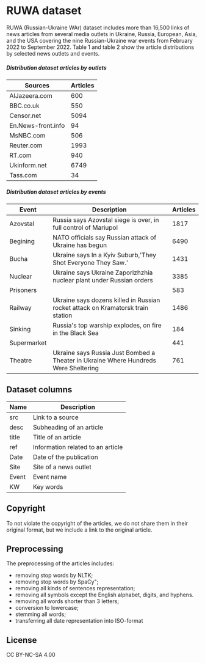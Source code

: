 # RUWA dataset
RUWA (Russian-Ukraine WAr) dataset includes more than 16,500 links of news articles from several media outlets in Ukraine, Russia, European, Asia, and the USA covering the nine  Russian-Ukraine war events from February 2022 to September 2022.  Table 1 and table 2 show the article distributions by selected news outlets and events. 
##### Distribution dataset articles by outlets

| Sources | Articles |
| --------- | --------- |
| AlJazeera.com |600 |
| BBC.co.uk | 550 |
| Censor.net | 5094 |
| En.News-front.info | 94 |
| MsNBC.com | 506 |
| Reuter.com| 1993 |
|RT.com|940    |
|Ukinform.net|   6749|
|Tass.com|34|

##### Distribution dataset articles by events
| Event | Description |Articles|
| ------ | ------ |------ |
|Azovstal |Russia says Azovstal siege is over, in full control of Mariupol | 1817|
| Begining |NATO officials say Russian attack of Ukraine has begun  |6490|
| Bucha |Ukraine says In a Kyiv Suburb,'They Shot Everyone They Saw.'  |1431|
| Nuclear |Ukraine says  Ukraine Zaporizhzhia nuclear plant under Russian orders |3385|
| Prisoners | |583|
| Railway|Ukraine says dozens killed in Russian rocket attack on Kramatorsk train station |1486|
|Sinking|Russia's top warship explodes, on fire in the Black Sea  |184|
|Supermarket|   |441|
|Theatre|Ukraine says Russia Just Bombed a Theater in Ukraine Where Hundreds Were Sheltering|761|

## Dataset columns
| Name | Description |
| --------- | --------- |
| src | Link to a source |
| desc | Subheading of an article  |
| title |Title of an article   |
| ref | Information related to an article |
| Date | Date of the publication |
| Site| Site of a news outlet|
|Event|Event name     |
|KW|   Key words|

## Copyright
To not violate the copyright of the articles, we do not share them in their original format, but we include a link to the original article.

## Preprocessing
The preprocessing of the articles includes:
- removing stop words by NLTK;
- removing stop words by SpaCy";
- removing all kinds of sentences representation; 
- removing all symbols except the English alphabet, digits, and hyphens.
- removing all words shorter than 3 letters;
- conversion to lowercase;
- stemming all words;
- transferring all date representation into ISO-format


## License
CC BY-NC-SA 4.00


 
